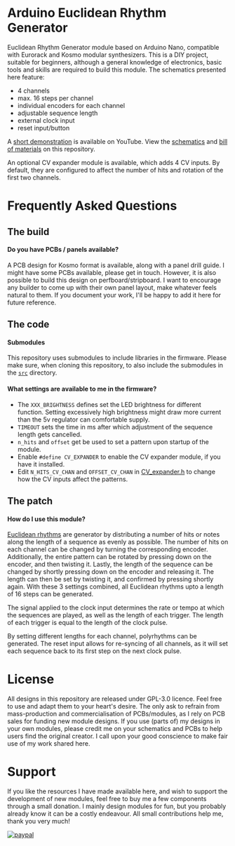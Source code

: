 # Arduino Euclidean Rhythm Generator
Euclidean Rhythm Generator module based on Arduino Nano, compatible with Eurorack and Kosmo modular synthesizers. This is a DIY project, suitable for beginners, although a general knowledge of electronics, basic tools and skills are required to build this module. The schematics presented here feature:

- 4 channels
- max. 16 steps per channel
- individual encoders for each channel
- adjustable sequence length
- external clock input
- reset input/button

A [short demonstration](https://youtu.be/4AOBJ-tzH3Y) is available on YouTube. View the [schematics](arduino_euclidean_rhythm_generator_schematic/arduino_euclidean_rhythm_generator.pdf) and [bill of materials](https://htmlpreview.github.io/?https://github.com/TimMJN/Arduino-Euclidean-Rhythm-Generator/blob/main/arduino_euclidean_rhythm_generator_schematic/arduino_euclidean_rhythm_generator_BOM.html) on this repository.

An optional CV expander module is available, which adds 4 CV inputs. By default, they are configured to affect the number of hits and rotation of the first two channels. 

# Frequently Asked Questions
## The build
#### Do you have PCBs / panels available?
A PCB design for Kosmo format is available, along with a panel drill guide. I might have some PCBs available, please get in touch. However, it is also possible to build this design on perfboard/stripboard. I want to encourage any builder to come up with their own panel layout, make whatever feels natural to them. If you document your work, I'll be happy to add it here for future reference.

## The code
#### Submodules
This repository uses submodules to include libraries in the firmware. Please make sure, when cloning this repository, to also include the submodules in the [`src`](https://github.com/TimMJN/Arduino-Euclidean-Rhythm-Generator/tree/main/arduino_euclidean_rhythm_generator_firmware/src) directory.

#### What settings are available to me in the firmware?
- The `XXX_BRIGHTNESS` defines set the LED brightness for different function. Setting excessively high brightness might draw more current than the 5v regulator can comfortable supply.
- `TIMEOUT` sets the time in ms after which adjustment of the sequence length gets cancelled.
- `n_hits` and `offset` get be used to set a pattern upon startup of the module.
- Enable `#define CV_EXPANDER` to enable the CV expander module, if you have it installed.
- Edit `N_HITS_CV_CHAN` and `OFFSET_CV_CHAN` in [CV_expander.h](arduino_euclidean_rhythm_generator_firmware/src/CV_expander/CV_expander.h) to change how the CV inputs affect the patterns.

## The patch
#### How do I use this module?
[Euclidean rhythms](https://en.wikipedia.org/wiki/Euclidean_rhythm) are generator by distributing a number of hits or notes along the length of a sequence as evenly as possible. The number of hits on each channel can be changed by turning the corresponding encoder. Additionally, the entire pattern can be rotated by pressing down on the encoder, and then twisting it. Lastly, the length of the sequence can be changed by shortly pressing down on the encoder and releasing it. The length can then be set by twisting it, and confirmed by pressing shortly again. With these 3 settings combined, all Euclidean rhythms upto a length of 16 steps can be generated.

The signal applied to the clock input determines the rate or tempo at which the sequences are played, as well as the length of each trigger. The length of each trigger is equal to the length of the clock pulse.

By setting different lengths for each channel, polyrhythms can be generated. The reset input allows for re-syncing of all channels, as it will set each sequence back to its first step on the next clock pulse.

# License
All designs in this repository are released under GPL-3.0 licence. Feel free to use and adapt them to your heart's desire. The only ask to refrain from mass-production and commercialisation of PCBs/modules, as I rely on PCB sales for funding new module designs. If you use (parts of) my designs in your own modules, please credit me on your schematics and PCBs to help users find the original creator. I call upon your good conscience to make fair use of my work shared here.

# Support
If you like the resources I have made available here, and wish to support the development of new modules, feel free to buy me a few components through a small donation. I mainly design modules for fun, but you probably already know it can be a costly endeavour. All small contributions help me, thank you very much!

[![paypal](https://www.paypalobjects.com/en_US/i/btn/btn_donateCC_LG.gif)](https://www.paypal.com/donate?hosted_button_id=FZJELWSAH4UKU)
